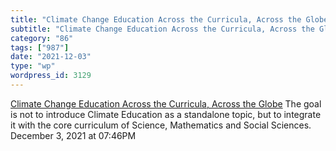 ```yaml
---
title: "Climate Change Education Across the Curricula, Across the Globe"
subtitle: "Climate Change Education Across the Curricula, Across the Globe"
category: "86"
tags: ["987"]
date: "2021-12-03"
type: "wp"
wordpress_id: 3129
---
```

[ Climate Change Education Across the Curricula, Across the Globe](https://tropicsu.org/)
 The goal is not to introduce Climate Education as a standalone topic, but to integrate it with the core curriculum of Science, Mathematics and Social Sciences.
December 3, 2021 at 07:46PM